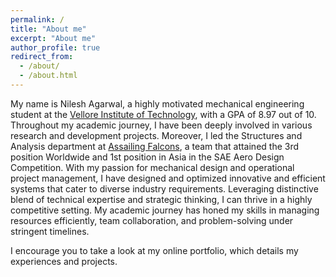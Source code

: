 ```yaml
---
permalink: /
title: "About me"
excerpt: "About me"
author_profile: true
redirect_from: 
  - /about/
  - /about.html
---
```


My name is Nilesh Agarwal, a highly motivated mechanical engineering student at the [Vellore Institute of Technology](https://vit.ac.in/), with a GPA of 8.97 out of 10. Throughout my academic journey, I have been deeply involved in various research and development projects. Moreover, I led the Structures and Analysis department at [Assailing Falcons](https://assailingfalcons.in/), a team that attained the 3rd position Worldwide and 1st position in Asia in the SAE Aero Design Competition. With my passion for mechanical design and operational project management, I have designed and optimized innovative and efficient systems that cater to diverse industry requirements. Leveraging distinctive blend of technical expertise and strategic thinking, I can thrive in a highly competitive setting. My academic journey has honed my skills in managing resources efficiently, team collaboration, and problem-solving under stringent timelines.  

I encourage you to take a look at my online portfolio, which details my experiences and projects.

